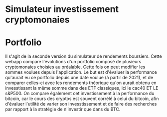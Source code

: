 # Simulateur investissement cryptomonaies
# Portfolio
Il s'agit de la seconde version du simulateur de rendements boursiers. Cette webapp compare l'évolutions d'un portfolio 
composé de plusieurs cryptomonaies choisies au préalable. Cette fois on peut modifier les sommes voulues depuis l'application.
Le but est d'évaluer la performance qu'aurait eu ce portfolio depuis une date voulue (à partir de 2021), et de comparer celles-ci avec les rendements
théorique qu'on aurait obtenu en invesstissant la même somme  dans des ETF classiques, ici le cac40 ET LE s&P500. 
On compare également cet investissement à la performance du bitcoin, car le cours des cryptos est souvent corrélé à celui du bitcoin,
afin d'évaluer l'utilité de varier son invesstissement et de faire des recherches par rapport à la stratégie de n'investir que dans du BTC.
